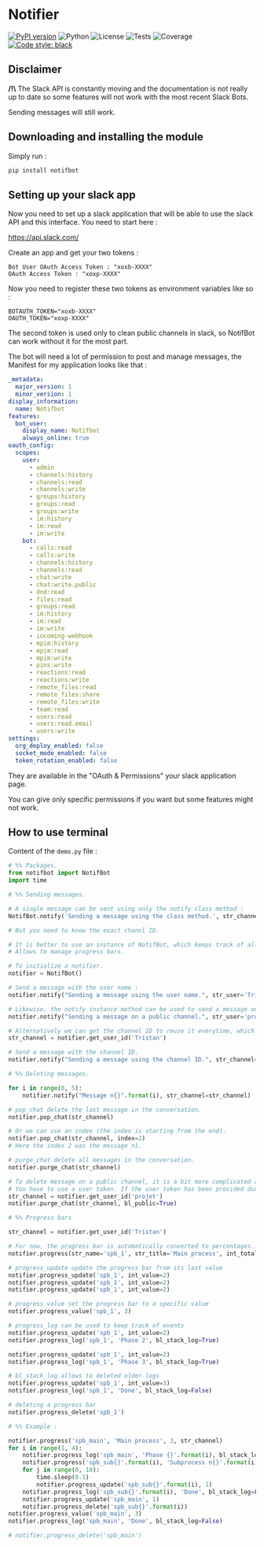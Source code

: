 # Notifier

[![PyPI version](https://badge.fury.io/py/notifbot.svg)](https://badge.fury.io/py/notifbot)
![Python](https://img.shields.io/pypi/pyversions/notifbot)
![License](https://img.shields.io/pypi/l/notifbot)
![Tests](https://github.com/tristanmsct/Notifier/actions/workflows/tests.yml/badge.svg)
![Coverage](https://raw.githubusercontent.com/tristanmsct/Notifier/master/coverage.svg)
[![Code style: black](https://img.shields.io/badge/code%20style-black-000000.svg)](https://github.com/psf/black)

## Disclaimer

**/!\\** The Slack API is constantly moving and the documentation is not really up to date so some features will not work with the most recent Slack Bots.

Sending messages will still work.

## Downloading and installing the module

Simply run :
```bash
pip install notifbot
```

## Setting up your slack app

Now you need to set up a slack application that will be able to use the slack API and this interface. You need to start here :

https://api.slack.com/

Create an app and get your two tokens :
```
Bot User OAuth Access Token : "xoxb-XXXX"
OAuth Access Token : "xoxp-XXXX"
```

Now you need to register these two tokens as environment variables like so :
```
BOTAUTH_TOKEN="xoxb-XXXX"
OAUTH_TOKEN="xoxp-XXXX"
```

The second token is used only to clean public channels in slack, so NotifBot can work without it for the most part.

The bot will need a lot of permission to post and manage messages, the Manifest for my application looks like that :

```yaml
_metadata:
  major_version: 1
  minor_version: 1
display_information:
  name: Notifbot
features:
  bot_user:
    display_name: Notifbot
    always_online: true
oauth_config:
  scopes:
    user:
      - admin
      - channels:history
      - channels:read
      - channels:write
      - groups:history
      - groups:read
      - groups:write
      - im:history
      - im:read
      - im:write
    bot:
      - calls:read
      - calls:write
      - channels:history
      - channels:read
      - chat:write
      - chat:write.public
      - dnd:read
      - files:read
      - groups:read
      - im:history
      - im:read
      - im:write
      - incoming-webhook
      - mpim:history
      - mpim:read
      - mpim:write
      - pins:write
      - reactions:read
      - reactions:write
      - remote_files:read
      - remote_files:share
      - remote_files:write
      - team:read
      - users:read
      - users:read.email
      - users:write
settings:
  org_deploy_enabled: false
  socket_mode_enabled: false
  token_rotation_enabled: false
```

They are available in the "OAuth & Permissions" your slack application page.

You can give only specific permissions if you want but some features might not work.

## How to use terminal

Content of the `demo.py` file :

```Python
# %% Packages.
from notifbot import NotifBot
import time

# %% Sending messages.

# A single message can be sent using only the notify class method :
NotifBot.notify('Sending a message using the class method.', str_channel='DJ2A424H1')

# But you need to know the exact channl ID.

# It is better to use an instance of NotifBot, which keeps track of all users and public channels, and also
# Allows to manage progress bars.

# To initialize a notifier.
notifier = NotifBot()

# Send a message with the user name :
notifier.notify("Sending a message using the user name.", str_user='Tristan')

# Likewise, the notify instance method can be used to send a message on a public channel.
notifier.notify("Sending a message on a public channel.", str_user='projet')

# Alternatively we can get the channel ID to reuse it everytime, which is simpler when the user name is ambiguous.
str_channel = notifier.get_user_id('Tristan')

# Send a message with the channel ID.
notifier.notify("Sending a message using the channel ID.", str_channel='DJ2A424H1')

# %% Deleting messages.

for i in range(0, 5):
    notifier.notify("Message n{}".format(i), str_channel=str_channel)

# pop_chat delete the last message in the conversation.
notifier.pop_chat(str_channel)

# Or we can use an index (the index is starting from the end).
notifier.pop_chat(str_channel, index=2)
# Here the index 2 was the message n1.

# purge_chat delete all messages in the conversation.
notifier.purge_chat(str_channel)

# To delete message on a public channel, it is a bit more complicated as a bot cannot do it,
# You have to use a user token. If the user token has been provided during the set up (or added after) :
str_channel = notifier.get_user_id('projet')
notifier.purge_chat(str_channel, bl_public=True)

# %% Progress bars

str_channel = notifier.get_user_id('Tristan')

# For now, the progress bar is automatically converted to percentages...
notifier.progress(str_name='spb_1', str_title='Main process', int_total=10, str_channel=str_channel)

# progress_update update the progress bar from its last value
notifier.progress_update('spb_1', int_value=2)
notifier.progress_update('spb_1', int_value=2)
notifier.progress_update('spb_1', int_value=2)

# progress_value set the progress bar to a specific value
notifier.progress_value('spb_1', 3)

# progress_log can be used to keep track of events
notifier.progress_update('spb_1', int_value=2)
notifier.progress_log('spb_1', 'Phase 2', bl_stack_log=True)

notifier.progress_update('spb_1', int_value=2)
notifier.progress_log('spb_1', 'Phase 3', bl_stack_log=True)

# bl_stack_log allows to deleted older logs
notifier.progress_update('spb_1', int_value=3)
notifier.progress_log('spb_1', 'Done', bl_stack_log=False)

# deleting a progress bar
notifier.progress_delete('spb_1')

# %% Example :

notifier.progress('spb_main', 'Main process', 3, str_channel)
for i in range(1, 4):
    notifier.progress_log('spb_main', 'Phase {}'.format(i), bl_stack_log=True)
    notifier.progress('spb_sub{}'.format(i), 'Subprocess n{}'.format(i), 10, str_channel)
    for j in range(0, 10):
        time.sleep(0.1)
        notifier.progress_update('spb_sub{}'.format(i), 1)
    notifier.progress_log('spb_sub{}'.format(i), 'Done', bl_stack_log=False)
    notifier.progress_update('spb_main', 1)
    notifier.progress_delete('spb_sub{}'.format(i))
notifier.progress_value('spb_main', 3)
notifier.progress_log('spb_main', 'Done', bl_stack_log=False)

# notifier.progress_delete('spb_main')
```

